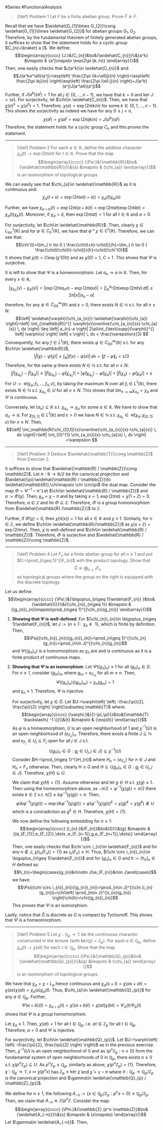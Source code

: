 #Series #FunctionalAnalysis 

> [!def] Problem 1
> Let $F$ be a finite abelian group. Prove $\widehat{F}\cong F$.

Recall that we have $\widehat{G_{1}\times G_{2}}\cong \widehat{G_{1}}\times  \widehat{G_{2}}$ for abelian groups $G_{1},G_{2}$. Therefore, by the fundamental theorem of finitely generated abelian groups, it suffices to show that the statement holds for a cyclic group  $C_{n}=\braket{ a }$. We define: $$\begin{array}{cccc} {J:}&{C_{n}}&\to&{\widehat{C_{n}}}\\&{a^k} &\mapsto & {a^j\mapsto \exp(2\pi ijk /n)} \end{array}{}$$Then, one easily checks that $J(a^k)\in \widehat{C_{n}}$ and:$$J(a^ka^\ell)(a^j)=\exp\left( \frac{2\pi i(k+\ell)j}{n} \right)=\exp\left( \frac{2\pi ikj}{n} \right)\exp\left( \frac{2\pi i\ell j}{n} \right)=J(a^k)(a^j)J(a^\ell)(a^j)$$Further, if $J(a^k)(a^j)=1$ for all $j\in\{ 0,\dots,n-1 \}$, we have that $k=0$ and $\text{ker }J=\{ e \}$. For surjectivity, let $\chi\in \widehat{C_{n}}$. Then, we have that $\chi(a)^n=\chi(a^n)=1$. Therefore, $\chi(a)=\exp(2\pi i k /n)$ for some  $k\in\{ 0,1,\dots,n-1 \}$.  This shows the surjectivity as indeed we have for any $0\leq j<n$, $$\chi(a^j)=\chi(a)^j=\exp(2\pi i jk/n)=J(a^k)(a^j)$$Therefore, the statement holds for a cyclic group $C_{n}$ and this proves the statement.

---
> [!def] Problem 2
> For each $a\in \mathbb{R}$, define the additive character $\chi_{a}(t):=\exp(2\pi iat)$ for $t\in \mathbb{R}$. Prove that the map $$\begin{array}{cccc} {\Psi:}&{\mathbb{R}}&\to&{\widehat{\mathbb{R}}}\\&{a} &\mapsto & {\chi_{a}} \end{array}{}$$ is an isomorphism of topological groups.

We can easily see that $\chi_{a}\in \widehat{\mathbb{R}}$ as it is continuous and: $$\chi_{a}(t+s)=\exp(2\pi ia(t+s))=\chi_{a}(t)\chi_{a}(s)$$

Further, we have $\chi_{a+b}(t)=\exp(2\pi i(a+b)t)=\exp(2\pi iat)\exp(2\pi ibt)=\chi_{a}(t)\chi_{b}(t)$. Moreover, if $\chi_{a}=\widehat{e}$, then $\exp(2\pi iat)=1$ for all $t\in \mathbb{R}$ and $a=0$. 

For surjectivity, let $\chi\in \widehat{\mathbb{R}}$. Then, clearly $\chi\in L^1_{\text{loc}}(\mathbb{R})$ and for $\varphi\in C^1_{0}(\mathbb{R})$, we have that $\varphi*\chi\in C^1(\mathbb{R})$. Therefore, we can see that: $$\chi'(t)=\lim_{ h \to 0 } \frac{\chi(t+h)-\chi(t)}{h}=\lim_{ h \to 0 } \frac{\chi(t)\chi(h)-\chi(t)}{h}=\chi(t)\chi'(0)$$It shows that $\chi(t)=C\exp(\chi'(0)t)$ and as $\chi(0)=1$, $C=1$. This shows that $\Psi$ is surjective.

It is left to show that $\Psi$ is a homeomorphism. Let $a_{n}\to a$ in $\mathbb{R}$. Then, for every $x\in \mathbb{R}$, $$\left| \chi_{a_{n}}(x)-\chi_{a}(x) \right|=\left| \exp(2\pi ia_{n}x)-\exp(2\pi iax) \right|  =\left| \int_{a}^{a_{n}} 2\pi ix\exp(2\pi itx) \, dt  \right| \leq 2\pi \left| x \right| \left| a_{n}-a \right| $$therefore, for any $\varphi\in C^\infty_{00}(\mathbb{R})$ and $\varepsilon>0$, there exists $N\in \mathbb{N}$ s.t. for all $n\geq N$:$$\left| \widehat{\varphi}(\chi_{a_{n}})-\widehat{\varphi}(\chi_{a}) \right|=\left| \int_{\mathbb{R}}^{} \varphi(x)\overline{\chi_{a_{n}}(x)-\chi_{a}(x)} \, dx  \right| \leq  \left| a_{n}-a \right| 2\pi\int_{\text{supp}(\varphi)}^{} \left| \varphi(x) \right| \left| x \right| \, dx < \frac{\varepsilon}{3} $$Consequently, for any $f\in L^1(\mathbb{R})$, there exists $\varphi\in C^\infty_{00}(\mathbb{R})$ s.t. for any $\chi\in \widehat{\mathbb{R}}$, $$\left| \widehat{f}(\chi)-\widehat{\varphi}(\chi) \right| \leq \int_{\mathbb{R}}^{} \left| f(x)-\varphi(x) \right|  \, dx=\|f-\varphi\|_{1}<\varepsilon /3 $$Therefore, for the same $\varphi$ there exists $N\in\mathbb{N}$ s.t. for all $n\geq N$:$$\left| \widehat{f}(\chi_{a_{n}})-\widehat{f}(\chi_{a}) \right| \leq\left| \widehat{f}(\chi_{a_{n}})-\widehat{\varphi}(\chi_{a_{n}}) \right|+\left| \widehat{\varphi}(\chi_{a_{n}})-\widehat{\varphi}(\chi_{a}) \right|+\left| \widehat{f}(\chi_{a})-\widehat{\varphi}(\chi_{a}) \right|<\varepsilon $$For $U:=\mathcal{U}(\chi_{a};f_{1},\dots,f_{n};\varepsilon)$, by taking the maximum $N$ over all $f_{i}\in L^1(\mathbb{R})$, there exists $N\in \mathbb{N}$ s.t. $\chi_{a_{n}}\in U$ for all $n\geq N$. This shows that $\lim_{ n \to \infty }\chi_{a_{n}}=\chi_{a}$ and $\Psi$ is continuous.

Conversely, let $(a_{n})\subseteq \mathbb{R}$ s.t. $\chi_{a_{n}}\to \chi_{a}$ for some $a\in\mathbb{R}$. We have to show that $a_{n}\to a$. For $\chi_{[0,1]}\in L^1(\mathbb{R})$  and $\varepsilon>0$ we have $N\in \mathbb{N}$ s.t. $\chi_{a_{n}}\in \mathcal{U}(\chi_{a};\chi_{[0,1]};\varepsilon)$ for $n\geq N$. Then, $$\left| \int_\mathbb{R}\chi_{[0,1]}(x)\overline{\chi_{a_{n}}(x)-\chi_{a}(x)}  \, dx  \right|=\left| \int_{0}^{1} \chi_{a_{n}}(x)-\chi_{a}(x) \, dx  \right|<\varepsilon  $$



---
> [!def] Problem 3
> Deduce $\widehat{\mathbb{T}}\cong \mathbb{Z}$ from Exercise 2.

It suffices to show that $\widehat{\mathbb{R} / \mathbb{Z}}\cong \mathbb{Z}$. Let $\pi:\mathbb{R}\to \mathbb{R} / \mathbb{Z}$ be the canonical projection and $\widehat{\pi}:\widehat{\mathbb{R} / \mathbb{Z}}\to \widehat{\mathbb{R}},\chi\mapsto \chi \circ\pi$ the dual map. Consider the map $\Phi=\Psi ^{-1}\circ\widehat{\pi}$. Let $\chi\in \widehat{\mathbb{R} / \mathbb{Z}}$ and $a:=\Phi(\chi)$. Then, $\chi_{a}=\chi \circ\pi$ and by taking $x=1$, $\exp(2\pi i a)=\chi(1+\mathbb{Z})=0$. Therefore, $a\in \mathbb{Z}$ and $\text{Im } \Phi \subseteq \mathbb{Z}$. Therefore, $\Phi$ is a group homomorphism from $\widehat{\mathbb{R} /\mathbb{Z}}$ to $\mathbb{Z}$. 

Further, if $\Phi(\chi)=0$, then $\chi (\pi(x))=1$ for all $x\in \mathbb{R}$ and $\chi \equiv 1$. Similarly, for $n\in \mathbb{Z}$, we define $\chi\in \widehat{\mathbb{R}/\mathbb{Z}}$ as $\chi(x+\mathbb{Z})=\exp(2\pi inx)$. Then, $\chi$ is well-defined and $\chi\in \widehat{\mathbb{R} / \mathbb{Z}}$. Therefore, $\Phi$ is surjective and $\widehat{\mathbb{R} / \mathbb{Z}}\cong \mathbb{Z}$.

---
> [!def] Problem 4
> Let $F_{n}$ be a finite abelian group for all $n\geq 1$ and put $G:=\prod_{i\geq 1}^{}F_{n}$ with the product topology. Show that $$\widehat{G}\cong\bigoplus_{n\geq 1}F_{n} $$ as topological groups where the group on the right is equipped with the discrete topology. 

Let us define: $$\begin{array}{cccc} {\Psi:}&{\bigoplus_{n\geq 1}\widehat{F_{n}} }&\to&{\widehat{G}}\\&{(\chi_{n})_{n\geq 1}} &\mapsto & {(g_{n})_{n}\mapsto\prod_{n\geq 1}^{}\chi_{n}(g_{n})} \end{array}{}$$
1. **Showing that $\Psi$ is well-defined**:
   For $(\chi_{n})_{n}\in \bigoplus_{n\geq 1}\widehat{F_{n}}$, let $J:=\{ n\geq 1:\chi_{n}\not\equiv 1 \}$, which is finite by definition. Then,  $$\Psi((\chi_{n})_{n})((g_{n})_{n})=\prod_{n\geq 1}^{}\chi_{n}(g_{n})=\prod_{n\in J}^{}\chi_{n}(g_{n})$$and $\Psi((\chi_{n})_{n})$ is a homomorphism as $\chi_{n}$ are and is continuous as it is a finite product of continuous maps.
2. **Showing that $\Psi$ is an isomorphism**:
   Let $\Psi((\chi_{n})_{n})\equiv 1$ for all $(g_{n})_{n}\in G$. For $n\geq 1$, consider $(g_{m})_{m}$ where $g_{m}=e_{F_{m}}$ for all $m\neq n$. Then,$$\Psi((\chi_{n})_{n})((g_{m})_{m})=\chi_{n}(g_{m})=1$$and $\chi_{n}\equiv 1$. Therefore, $\Psi$ is injective. 
   
   For surjectivity, let $\chi\in\widehat{G}$. Let $U:=\varphi\left( \left( -\frac{\pi}{2}, \frac{\pi}{2} \right) \right)\subseteq \mathbb{T}$ where: $$\begin{array}{cccc} {\varphi:}&{{(-\pi,\pi)}}&\to&{\mathbb{T} \backslash\{ -1 \}}\\&{t} &\mapsto & {\exp(it)} \end{array}{}$$As $\varphi$ is a homeomorphism, $U$ is an open neighborhood of $1$ and $\chi ^{-1}(U)$ is an open neighborhood of $(e_{F_{n}})_{n}$. Therefore, there exists a finite $J\subseteq \mathbb{N}$ and $e_{F_{j}}\in U_{j}\subseteq F_{j}$ open for all $j\in J$  s.t. $$\{ (g_{n})_{n}\in G:g_{j}\in U_{j},j\in J  \}\subseteq \chi ^{-1}(U)$$Consider $H:=\prod_{n\geq 1}^{}H_{n}$ where $H_{n}=\{ e_{F_{n}} \}$ for $n\in J$ and $H_{n}=F_{n}$ otherwise. Then, clearly $H\leq G$ and $H\subseteq\{ (g_{n})_{n}\in G:g_{j}\in U_{j},j\in J  \}$. Therefore,  $\chi (H)\subseteq U$.  
   
   We claim that $\chi(H)=\{ 1 \}$. Assume otherwise and let $g\in H$ s.t. $\chi(g)\neq 1$. Then using the homeomorphism above, as $-\pi /2<\varphi ^{-1}(\chi(g))<\pi /2$ there exists $k\in \mathbb{Z}$ s.t. $\pi /2\leq k \varphi ^{-1}(\chi(g))<\pi$. Then, $$\varphi(k\varphi ^{-1}(\chi(g)))=\exp(ik\varphi ^{-1}(\chi(g)))=\varphi(\varphi ^{-1}(\chi(g)))^k=\chi(g)^k=\chi(g^k)\notin U$$which is a contradiction as $g^k\in H$. Therefore, $\chi(H)=\{ 1 \}$.
   
   We now define the following embedding for $n\geq 1$: $$\begin{array}{cccc} {i_{n}:}&{F_{n}}&\to&{G}\\&{g} &\mapsto & {(e_{F_{1}},e_{F_{2}},\dots ,e_{F_{n-1}},g,e_{F_{n+1}},\dots)} \end{array}{}$$Then, one easily checks that $\chi \circ i_{n}\in \widehat{F_{n}}$ and for any $n\notin J$, $\chi (i_{n}(F_{n}))=\{ 1 \}$ as $i_{n}(F_{n})\leq H$. Thus, $(\chi \circ i_{n})_{n}\in \bigoplus_{n\geq 1}\widehat{F_{n}}$ and for $(g_{n})_{n}\in G$ and $h:=(h_{n})_{n}\in H$ defined as: $$h_{n}=\begin{cases}g_{n}&n\notin J\\e_{F_{n}}&n\in J\end{cases}$$we have: $$\Psi((\chi \circ  i_{n})_{n})((g_{n})_{n})=\prod_{n\in J}^{}\chi (i_{n}(g_{n}))=\chi\left( \prod_{n\in J}^{}i_{n}(g_{n}) \right)\chi(h)=\chi((g_{n})_{n})$$This proves that $\Psi$ is an isomorphism.
   
Lastly, notice that $\widehat{G}$ is discrete as $G$ is compact by Tychonoff. This shows that $\Psi$ is a homeomorphism.

---
> [!def] Problem 5
> Let $\chi:\mathbb{Q}_{p}\to \mathbb{T}$ be the continuous character constructed in the lecture (with $\text{ker}(\chi)=\mathbb{Z}_{p}$). For each $a\in \mathbb{Q}_{p}$, define $\chi_{a}(t):=\chi(at)$ for each $t\in \mathbb{Q}_{p}$. Show that the map $$\begin{array}{cccc} {\Psi:}&{\mathbb{Q}_{p}}&\to&{\widehat{\mathbb{Q}_{p}}}\\&{a} &\mapsto & {\chi_{a}} \end{array}{}$$ is an isomorphism of topological groups.

We have that $\chi_{a}=\chi \circ L_{a}$ hence continuous and $\chi_{a}(s+t)=\chi(as+at)=\chi(as)\chi(at)=\chi_{a}(s)\chi_{a}(t)$. Thus, $\chi_{a}\in \widehat{\mathbb{Q}_{p}}$ for any $a\in\mathbb{Q}_{p}$. Further, $$\Psi(a+b)(t)=\chi_{a+b}(t)=\chi((a+b)t)=\chi(at)\chi(bt)=\Psi_{a}(t)\Psi_{b}(t)$$shows that $\Psi$ is a group homomorphism. 

Let $\chi_{a}\equiv 1$. Then, $\chi(at)=1$ for all $t\in\mathbb{Q}_{p}$, i.e. $at\in \mathbb{Z}_{p}$ for all $t\in \mathbb{Q}_{p}$. Therefore, $a=0$ and $\Psi$ is injective. 
   
For surjectivity, let $\chi\in \widehat{\mathbb{Q}_{p}}$. Let $U:=\varphi\left( \left( -\frac{\pi}{2}, \frac{\pi}{2} \right) \right)$ as in the previous exercise. Then, $\chi ^{-1}(U)$ is an open neighborhood of $0$ and as $\{ p^n \mathbb{Z}_{p} :n\geq 0\}$ form the fundamental system of open neighborhoods of $0$ in $\mathbb{Q}_{p}$, there exists $n\geq 0$ s.t. $\chi(p^n\mathbb{Z}_{p})\subseteq U$. As $p^n \mathbb{Z}_{p}\leq \mathbb{Q}_{p}$, similarly as above, $\chi(p^n\mathbb{Z}_{p})=\{ 1 \}$. Therefore, $\tilde{\chi}:\mathbb{Q}_{p}\to \mathbb{T},x\mapsto\chi(p^nx)$ has $\mathbb{Z}_{p}\leq\text{ker }\tilde{\chi}$ and $\tilde{\chi}=\gamma\circ\pi$ where $\pi:\mathbb{Q}_{p}\to \mathbb{Q}_{p} / \mathbb{Z}_{p}$ is the canonical projection and $\gamma\in \widehat{\mathbb{Q}_{p} / \mathbb{Z}_{p}}$. 

We define for $n\geq 1$, the following $A_{-n}:=\{ x\in \mathbb{Q}_{p} /\mathbb{Z}_{p}:p^nx=0 \}\leq \mathbb{Q}_{p} / \mathbb{Z}_{p}$. Then, we claim that $A_{-n}\cong \mathbb{Z} /p^n \mathbb{Z}$. Consider the map: $$\begin{array}{cccc} {\Phi:}&{\mathbb{Z} /p^n \mathbb{Z}}&\to&{\widehat{A_{-n}}}\\&{s} &\mapsto & {x\mapsto} \end{array}{}$$ Let $\gamma\in \widehat{A_{-n}}$. Then, 




